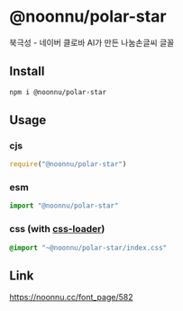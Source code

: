 # @noonnu/polar-star
북극성 - 네이버 클로바 AI가 만든 나눔손글씨 글꼴

## Install
```sh
npm i @noonnu/polar-star
```
## Usage
### cjs
```js
require("@noonnu/polar-star")
```
### esm
```js
import "@noonnu/polar-star"
```
### css (with [css-loader](https://github.com/webpack-contrib/css-loader))
```css
@import "~@noonnu/polar-star/index.css"
```

## Link
https://noonnu.cc/font_page/582